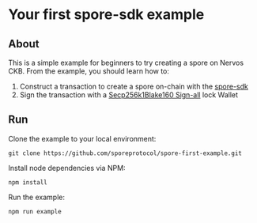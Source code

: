 # Your first spore-sdk example

## About

This is a simple example for beginners to try creating a spore on Nervos CKB.
From the example, you should learn how to:

1. Construct a transaction to create a spore on-chain with the [spore-sdk](https://github.com/sporeprotocol/spore-sdk)
2. Sign the transaction with a [Secp256k1Blake160 Sign-all](https://github.com/nervosnetwork/ckb-system-scripts/blob/master/c/secp256k1_blake160_sighash_all.c) lock Wallet

## Run

Clone the example to your local environment: 

```shell
git clone https://github.com/sporeprotocol/spore-first-example.git
```

Install node dependencies via NPM:

```shell
npm install
```

Run the example:

```shell
npm run example
```